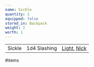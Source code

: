 ```yaml
---
name: Sickle
quantity: 1
equipped: false
stored_in: Backpack
weight: 2
worth: 1
---
```


|   |   |   |
|---|---|---|
|Sickle|1d4 Slashing|[Light](https://www.dndbeyond.com/sources/dnd/free-rules/equipment#Light), [Nick](https://www.dndbeyond.com/sources/dnd/free-rules/equipment#Nick)|

#items 